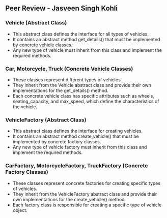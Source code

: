 ## Peer Review - Jasveen Singh Kohli

### Vehicle (Abstract Class)
* This abstract class defines the interface for all types of vehicles.
* It contains an abstract method get_details() that must be implemented by concrete vehicle classes.
* Any new type of vehicle must inherit from this class and implement the required methods.

### Car, Motorcycle, Truck (Concrete Vehicle Classes)
* These classes represent different types of vehicles.
* They inherit from the Vehicle abstract class and provide their own implementations for the get_details() method.
* Each concrete vehicle class has specific attributes such as wheels, seating_capacity, and max_speed, which define the characteristics of the vehicle.

### VehicleFactory (Abstract Class)
* This abstract class defines the interface for creating vehicles.
* It contains an abstract method create_vehicle() that must be implemented by concrete factory classes.
* Any new type of vehicle factory must inherit from this class and implement the required methods.

### CarFactory, MotorcycleFactory, TruckFactory (Concrete Factory Classes)
* These classes represent concrete factories for creating specific types of vehicles.
* They inherit from the VehicleFactory abstract class and provide their own implementations for the create_vehicle() method.
* Each factory class is responsible for creating a specific type of vehicle object.
